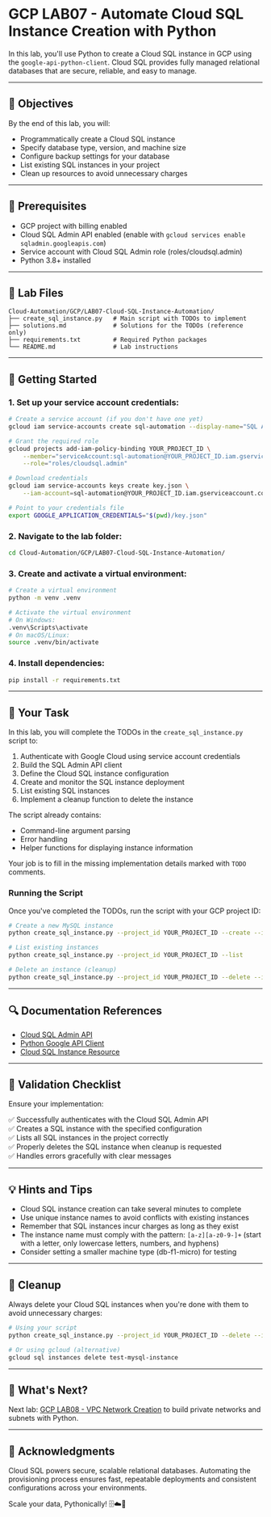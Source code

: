 # GCP LAB07 - Automate Cloud SQL Instance Creation with Python

In this lab, you'll use Python to create a Cloud SQL instance in GCP using the `google-api-python-client`. Cloud SQL provides fully managed relational databases that are secure, reliable, and easy to manage.

---

## 🎯 Objectives

By the end of this lab, you will:
- Programmatically create a Cloud SQL instance
- Specify database type, version, and machine size
- Configure backup settings for your database
- List existing SQL instances in your project
- Clean up resources to avoid unnecessary charges

---

## 🧰 Prerequisites

- GCP project with billing enabled
- Cloud SQL Admin API enabled (enable with `gcloud services enable sqladmin.googleapis.com`)
- Service account with Cloud SQL Admin role (roles/cloudsql.admin)
- Python 3.8+ installed

---

## 📁 Lab Files

```
Cloud-Automation/GCP/LAB07-Cloud-SQL-Instance-Automation/
├── create_sql_instance.py   # Main script with TODOs to implement
├── solutions.md             # Solutions for the TODOs (reference only)
├── requirements.txt         # Required Python packages
└── README.md                # Lab instructions
```

---

## 🚀 Getting Started

### 1. Set up your service account credentials:
```bash
# Create a service account (if you don't have one yet)
gcloud iam service-accounts create sql-automation --display-name="SQL Automation Account"

# Grant the required role
gcloud projects add-iam-policy-binding YOUR_PROJECT_ID \
    --member="serviceAccount:sql-automation@YOUR_PROJECT_ID.iam.gserviceaccount.com" \
    --role="roles/cloudsql.admin"

# Download credentials
gcloud iam service-accounts keys create key.json \
    --iam-account=sql-automation@YOUR_PROJECT_ID.iam.gserviceaccount.com

# Point to your credentials file
export GOOGLE_APPLICATION_CREDENTIALS="$(pwd)/key.json"
```

### 2. Navigate to the lab folder:
```bash
cd Cloud-Automation/GCP/LAB07-Cloud-SQL-Instance-Automation/
```

### 3. Create and activate a virtual environment:
```bash
# Create a virtual environment
python -m venv .venv

# Activate the virtual environment
# On Windows:
.venv\Scripts\activate
# On macOS/Linux:
source .venv/bin/activate
```

### 4. Install dependencies:
```bash
pip install -r requirements.txt
```

---

## 📝 Your Task

In this lab, you will complete the TODOs in the `create_sql_instance.py` script to:

1. Authenticate with Google Cloud using service account credentials
2. Build the SQL Admin API client
3. Define the Cloud SQL instance configuration
4. Create and monitor the SQL instance deployment
5. List existing SQL instances
6. Implement a cleanup function to delete the instance

The script already contains:
- Command-line argument parsing
- Error handling
- Helper functions for displaying instance information

Your job is to fill in the missing implementation details marked with `TODO` comments.

### Running the Script

Once you've completed the TODOs, run the script with your GCP project ID:

```bash
# Create a new MySQL instance
python create_sql_instance.py --project_id YOUR_PROJECT_ID --create --instance_name test-mysql-instance

# List existing instances
python create_sql_instance.py --project_id YOUR_PROJECT_ID --list

# Delete an instance (cleanup)
python create_sql_instance.py --project_id YOUR_PROJECT_ID --delete --instance_name test-mysql-instance
```

---

## 🔍 Documentation References

- [Cloud SQL Admin API](https://cloud.google.com/sql/docs/mysql/admin-api/rest)
- [Python Google API Client](https://googleapis.github.io/google-api-python-client/docs/)
- [Cloud SQL Instance Resource](https://cloud.google.com/sql/docs/mysql/admin-api/rest/v1beta4/instances)

---

## 🧪 Validation Checklist

Ensure your implementation:

✅ Successfully authenticates with the Cloud SQL Admin API  
✅ Creates a SQL instance with the specified configuration  
✅ Lists all SQL instances in the project correctly  
✅ Properly deletes the SQL instance when cleanup is requested  
✅ Handles errors gracefully with clear messages  

---

## 💡 Hints and Tips

- Cloud SQL instance creation can take several minutes to complete
- Use unique instance names to avoid conflicts with existing instances
- Remember that SQL instances incur charges as long as they exist
- The instance name must comply with the pattern: `[a-z][a-z0-9-]+` (start with a letter, only lowercase letters, numbers, and hyphens)
- Consider setting a smaller machine type (db-f1-micro) for testing

---

## 🧹 Cleanup

Always delete your Cloud SQL instances when you're done with them to avoid unnecessary charges:

```bash
# Using your script
python create_sql_instance.py --project_id YOUR_PROJECT_ID --delete --instance_name test-mysql-instance

# Or using gcloud (alternative)
gcloud sql instances delete test-mysql-instance
```

---

## 💬 What's Next?
Next lab: [GCP LAB08 - VPC Network Creation](../LAB08-VPC-Network-Creation/) to build private networks and subnets with Python.

---

## 🙏 Acknowledgments
Cloud SQL powers secure, scalable relational databases. Automating the provisioning process ensures fast, repeatable deployments and consistent configurations across your environments.

Scale your data, Pythonically! 🗄☁️🐍


